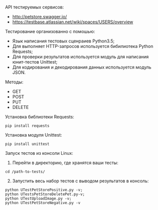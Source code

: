 API тестируемых сервисов:
- http://petstore.swagger.io/
- https://testbase.atlassian.net/wiki/spaces/USERS/overview

Тестирование организованно с помошью:
- Язык написания тестовых сценраиев Python3.5;
- Для выполняет HTTP-запросов используется бибилиотека Python Requests;
- Для проверки результатов используется модуль для написания юнит-тестов Unittest;
- Для кодирования и декодирования данных используется модуль JSON.

Методы:
- GET
- POST
- PUT 
- DELETE

Установка библиотеки Requests:
```
pip install requests
```
Установка модуля Unittest:
```
pip install unittest
```
Запуск тестов из консоли Linux:
1) Перейти в директорию, где хранятся ваши тесты:
```
cd /path-to-tests/
```
2) Запустить весь набор тестов с выводом результатов в консоль:
```
python UTestPetStorePositive.py -v; 
python UTestsPetStoreDeletePet.py-v; 
python UTestUploadImage.py -v; 
python UTestPetStoreNegative.py -v
```
